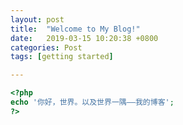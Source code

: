 ```yaml
---
layout: post
title:  "Welcome to My Blog!"
date:   2019-03-15 10:20:38 +0800
categories: Post
tags: [getting started]

---
```

```php
<?php
echo '你好，世界。以及世界一隅——我的博客';
?>
```